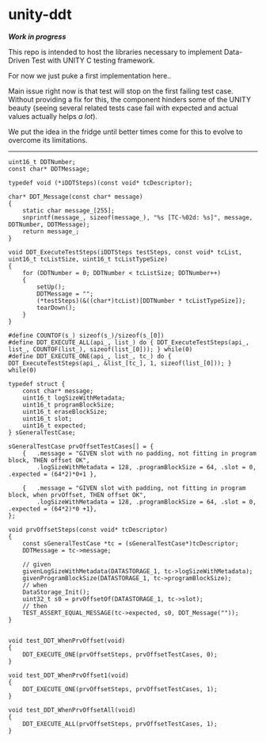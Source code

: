 # unity-ddt

***Work in progress***

This repo is intended to host the libraries necessary to implement Data-Driven Test with UNITY C testing framework.

For now we just puke a first implementation here..

Main issue right now is that test will stop on the first failing test case. Without providing a fix for this, the component hinders some of the UNITY beauty (seeing several related tests case fail with expected and actual values actually helps *a lot*).

We put the idea in the fridge until better times come for this to evolve to overcome its limitations.

----

```
uint16_t DDTNumber;
const char* DDTMessage;

typedef void (*iDDTSteps)(const void* tcDescriptor);

char* DDT_Message(const char* message)
{
	static char message_[255];
	snprintf(message_, sizeof(message_), "%s [TC-%02d: %s]", message, DDTNumber, DDTMessage);
	return message_;
}

void DDT_ExecuteTestSteps(iDDTSteps testSteps, const void* tcList, uint16_t tcListSize, uint16_t tcListTypeSize)
{
	for (DDTNumber = 0; DDTNumber < tcListSize; DDTNumber++)
	{
		setUp();
		DDTMessage = "";
		(*testSteps)(&((char*)tcList)[DDTNumber * tcListTypeSize]);
		tearDown();
	}
}

#define COUNTOF(s_) sizeof(s_)/sizeof(s_[0])
#define DDT_EXECUTE_ALL(api_, list_) do { DDT_ExecuteTestSteps(api_, list_, COUNTOF(list_), sizeof(list_[0])); } while(0)
#define DDT_EXECUTE_ONE(api_, list_, tc_) do { DDT_ExecuteTestSteps(api_, &list_[tc_], 1, sizeof(list_[0])); } while(0)

typedef struct {
	const char* message;
	uint16_t logSizeWithMetadata;
	uint16_t programBlockSize;
	uint16_t eraseBlockSize;
	uint16_t slot;
	uint16_t expected;
} sGeneralTestCase;

sGeneralTestCase prvOffsetTestCases[] = {
	{	.message = "GIVEN slot with no padding, not fitting in program block, THEN offset OK",
		.logSizeWithMetadata = 128,	.programBlockSize = 64, .slot = 0, .expected = (64*2)*0+1 },

	{	.message = "GIVEN slot with padding, not fitting in program block, when prvOffset, THEN offset OK",
		.logSizeWithMetadata = 128,	.programBlockSize = 64, .slot = 0, .expected = (64*2)*0 +1},
};

void prvOffsetSteps(const void* tcDescriptor)
{
	const sGeneralTestCase *tc = (sGeneralTestCase*)tcDescriptor;
	DDTMessage = tc->message;

	// given
	givenLogSizeWithMetadata(DATASTORAGE_1, tc->logSizeWithMetadata);
	givenProgramBlockSize(DATASTORAGE_1, tc->programBlockSize);
	// when
	DataStorage_Init();
	uint32_t s0 = prvOffsetOf(DATASTORAGE_1, tc->slot);
	// then
	TEST_ASSERT_EQUAL_MESSAGE(tc->expected, s0, DDT_Message(""));
}


void test_DDT_WhenPrvOffset(void)
{
	DDT_EXECUTE_ONE(prvOffsetSteps, prvOffsetTestCases, 0);
}

void test_DDT_WhenPrvOffset1(void)
{
	DDT_EXECUTE_ONE(prvOffsetSteps, prvOffsetTestCases, 1);
}

void test_DDT_WhenPrvOffsetAll(void)
{
	DDT_EXECUTE_ALL(prvOffsetSteps, prvOffsetTestCases, 1);
}
```

